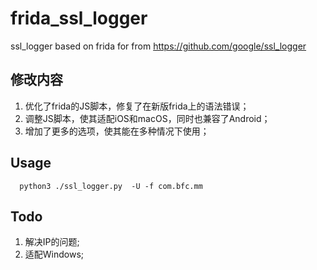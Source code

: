 # frida_ssl_logger
ssl_logger based on frida
for from https://github.com/google/ssl_logger

## 修改内容
1. 优化了frida的JS脚本，修复了在新版frida上的语法错误；
2. 调整JS脚本，使其适配iOS和macOS，同时也兼容了Android；
3. 增加了更多的选项，使其能在多种情况下使用；

## Usage
  ```shell
    python3 ./ssl_logger.py  -U -f com.bfc.mm
  ````


## Todo
1. 解决IP的问题;
2. 适配Windows;
